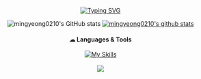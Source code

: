 <div align='center'>
  
<a href="https://git.io/typing-svg"><img src="https://readme-typing-svg.demolab.com?font=Pacifico&duration=1&pause=10000&color=A39CFF&center=true&vCenter=true&multiline=true&repeat=false&width=435&lines=%F0%9F%92%9C+Welcome+to+my+GitHub+%F0%9F%92%9C" alt="Typing SVG" /></a>
<br>

![mingyeong0210's GitHub stats](https://github-readme-stats.vercel.app/api?username=mingyeong0210&show_icons=true&theme=buefy)
[![mingyeong0210's github stats](https://github-readme-stats.vercel.app/api/top-langs/?username=mingyeong0210&show_icons=true&hide_border=fasle&title_color=8f72db&icon_color=8f72db&layout=compact)](https://github.com/mingyeong0210)


#### ☁ Languages & Tools
[![My Skills](https://skillicons.dev/icons?i=github,java,js,html,css,react,vscode,idea,mysql,aws,ps,notion)](https://skillicons.dev)
<br>
<br>
<a href="https://hits.seeyoufarm.com"><img src="https://hits.seeyoufarm.com/api/count/incr/badge.svg?url=https%3A%2F%2Fgithub.com%2Fmingyeong0210&count_bg=%238F72DB&title_bg=%23DACCFF&icon=&icon_color=%23E7E7E7&title=hits&edge_flat=false"/></a>

</div>
